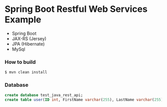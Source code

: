 # Spring Boot Restful Web Services Example

- Spring Boot
- JAX-RS (Jersey)
- JPA (Hibernate)
- MySql

### How to build
```sh
$ mvn clean install
```
### Database
```sql
create database test_java_rest_api;
create table user(ID int, FirstName varchar(255), LastName varchar(255));
```
